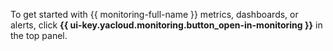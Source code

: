 To get started with {{ monitoring-full-name }} metrics, dashboards, or alerts, click **{{ ui-key.yacloud.monitoring.button_open-in-monitoring }}** in the top panel.